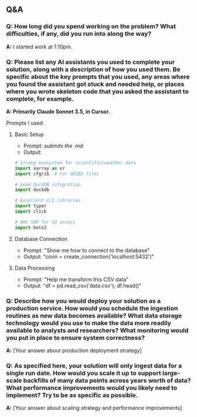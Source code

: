 ## Q&A

### Q: How long did you spend working on the problem? What difficulties, if any, did you run into along the way?
**A:** I started work at 1:10pm.

### Q: Please list any AI assistants you used to complete your solution, along with a description of how you used them. Be specific about the key prompts that you used, any areas where you found the assistant got stuck and needed help, or places where you wrote skeleton code that you asked the assistant to complete, for example.
**A: Primarily Claude Sonnet 3.5, in Cursor.**

Prompts I used:
1. Basic Setup
   - Prompt: *submits the .md*
   - Output:
   ```python
   # Strong ecosystem for scientific/weather data
   import xarray as xr
   import cfgrib  # For GRIB2 files
   
   # Good DuckDB integration
   import duckdb
   
   # Excellent CLI libraries
   import typer
   import click
   
   # AWS SDK for S3 access 
   import boto3
   ```


2. Database Connection
   - Prompt: "Show me how to connect to the database"
   - Output: "conn = create_connection('localhost:5432')"

3. Data Processing
   - Prompt: "Help me transform this CSV data"
   - Output: "df = pd.read_csv('data.csv'); df.head()"
   



### Q: Describe how you would deploy your solution as a production service. How would you schedule the ingestion routines as new data becomes available? What data storage technology would you use to make the data more readily available to analysts and researchers? What monitoring would you put in place to ensure system correctness?
**A:** [Your answer about production deployment strategy]

### Q: As specified here, your solution will only ingest data for a single run date. How would you scale it up to support large-scale backfills of many data points across years worth of data? What performance improvements would you likely need to implement? Try to be as specific as possible.
**A:** [Your answer about scaling strategy and performance improvements]